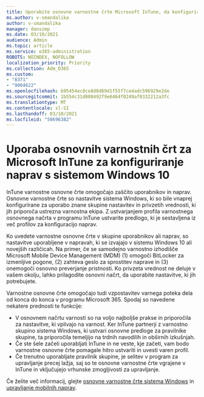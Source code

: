 ```yaml
---
title: Uporabite osnovne varnostne črte Microsoft InTune, da konfigurirate naprave s sistemom Windows 10
ms.author: v-smandalika
author: v-smandalika
manager: dansimp
ms.date: 03/10/2021
audience: Admin
ms.topic: article
ms.service: o365-administration
ROBOTS: NOINDEX, NOFOLLOW
localization_priority: Priority
ms.collection: Adm_O365
ms.custom:
- "8371"
- "9004622"
ms.openlocfilehash: b95454ec8ce8d0d69d1f55f7ce4adc596929e2de
ms.sourcegitcommit: 1b554c31d008492f9e6464f0249af0332212a3fc
ms.translationtype: MT
ms.contentlocale: sl-SI
ms.lasthandoff: 03/10/2021
ms.locfileid: "50696382"
---
```

# <a name="use-the-microsoft-intune-security-baselines-for-configuring-windows-10-devices"></a>Uporaba osnovnih varnostnih črt za Microsoft InTune za konfiguriranje naprav s sistemom Windows 10

InTune varnostne osnovne črte omogočajo zaščito uporabnikov in naprav. Osnovne varnostne črte so nastavitve sistema Windows, ki so bile vnaprej konfigurirane za uporabo znane skupine nastavitev in privzetih vrednosti, ki jih priporoča ustrezna varnostna ekipa. Z ustvarjanjem profila varnostnega osnovnega načrta v programu InTune ustvarite predlogo, ki je sestavljena iz več profilov za konfiguracijo naprav.

Ko uvedete varnostne osnovne črte v skupine uporabnikov ali naprav, so nastavitve uporabljene v napravah, ki se izvajajo v sistemu Windows 10 ali novejših različicah. Na primer, če se samodejno varnostno izhodišče Microsoft Mobile Device Management (MDM) (1) omogoči BitLocker za izmenljive pogone, (2) zahteva geslo za sprostitev naprave in (3) onemogoči osnovno preverjanje pristnosti. Ko privzeta vrednost ne deluje v vašem okolju, lahko prilagodite osnovni načrt, da uporabite nastavitve, ki jih potrebujete.

Varnostne osnovne črte omogočajo tudi vzpostavitev varnega poteka dela od konca do konca v programu Microsoft 365. Spodaj so navedene nekatere prednosti te funkcije:
- V osnovnem načrtu varnosti so na voljo najboljše prakse in priporočila za nastavitve, ki vplivajo na varnost. Ker InTune partnerji z varnostno skupino sistema Windows, ki ustvari osnovne predloge za pravilnike skupine, ta priporočila temeljijo na trdnih navodilih in obširnih izkušnjah.
- Če ste šele začeli uporabljati InTune in ne veste, kje začeti, vam bodo varnostne osnovne črte pomagale hitro ustvariti in uvesti varen profil.
- Če trenutno uporabljate pravilnik skupine, je selitev v program za upravljanje precej lažja, saj so te osnovne varnostne črte vgrajene v InTune in vključujejo vrhunske zmogljivosti za upravljanje.

Če želite več informacij, glejte [osnovne varnostne črte sistema Windows](https://docs.microsoft.com/windows/security/threat-protection/windows-security-baselines) in [upravljanje mobilnih naprav](https://docs.microsoft.com/windows/client-management/mdm/).